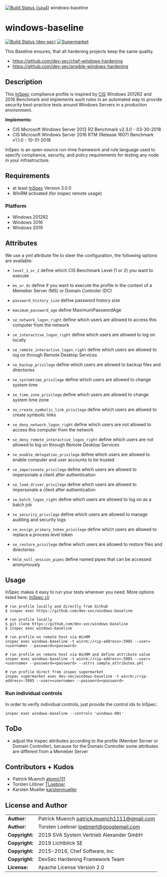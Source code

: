 [![Build Status (juju4)](https://travis-ci.org/juju4/windows-baseline.svg?branch=master)](https://travis-ci.org/juju4/windows-baseline)
windows-baseline
# windows-baseline

[![Build Status (dev-sec)](http://img.shields.io/travis/dev-sec/windows-baseline.svg)](http://travis-ci.org/dev-sec/windows-baseline)
[![Supermarket](https://img.shields.io/badge/InSpec%20Profile-Windows%20Baseline-brightgreen.svg)](https://supermarket.chef.io/tools/windows-baseline)

This Baseline ensures, that all hardening projects keep the same quality.

- https://github.com/dev-sec/chef-windows-hardening
- https://github.com/dev-sec/ansible-windows-hardening

## Description

This [InSpec](https://github.com/chef/inspec) compliance profile is inspired by [CIS](https://downloads.cisecurity.org/) Windows 2012R2 and 2016 Benchmark and implements such rules in an automated way to provide security best-practice tests around Windows Servers in a production environment.

__Implements:__

* CIS Microsoft Windows Server 2012 R2 Benchmark v2.3.0 - 03-30-2018
* CIS Microsoft Windows Server 2016 RTM (Release 1607) Benchmark v1.1.0 - 10-31-2018

InSpec is an open-source run-time framework and rule language used to specify compliance, security, and policy requirements for testing any node in your infrastructure.

## Requirements

* at least [InSpec](http://inspec.io/) Version 3.0.0
* WinRM activated (for inspec remote usage)

### Platform

- Windows 2012R2
- Windows 2016
- Windows 2019

## Attributes

We use a yml attribute file to steer the configuration, the following options are available:

  * `level_1_or_2`
    define which CIS Benchmark Level (1 or 2) you want to execute

  * `ms_or_dc`
    define if you want to execute the profile in the context of a Memeber Server (MS) or Domain Controler (DC)

  * `password_history_size`
    define password history size

  * `maximum_password_age`
    define MaximumPasswordAge

  * `se_network_logon_right`
    define which users are allowed to access this computer from the network

  * `se_interactive_logon_right`
    define which users are allowed to log on locally

  * `se_remote_interactive_logon_right`
    define which users are allowed to log on through Remote Desktop Services

  * `se_backup_privilege`
    define which users are allowed to backup files and directories

  * `se_systemtime_privilege`
    define which users are allowed to change system time

  * `se_time_zone_privilege`
    define which users are allowed to change system time zone

  * `se_create_symbolic_link_privilege`
    define which users are allowed to create symbolic links

  * `se_deny_network_logon_right`
    define which users are not allowed to access this computer from the network

  * `se_deny_remote_interactive_logon_right`
    define which users are not allowed to log on through Remote Desktop Services

  * `se_enable_delegation_privilege`
    define which users are allowed to enable computer and user accounts to be trusted

  * `se_impersonate_privilege`
    define which users are allowed to impersonate a client after authentication

  * `se_load_driver_privilege`
    define which users are allowed to impersonate a client after authentication

  * `se_batch_logon_right`
    define which users are allowed to log on as a batch job

  * `se_security_privilege`
    define which users are allowed to manage auditing and security logs

  * `se_assign_primary_token_privilege`
    define which users are allowed to replace a process level token

  * `se_restore_privilege`
    define which users are allowed to restore files and directories

  * `hklm_null_session_pipes`
    define named pipes that can be accessed anonymously

## Usage

InSpec makes it easy to run your tests wherever you need. More options listed here: [InSpec cli](http://inspec.io/docs/reference/cli/)

```
# run profile locally and directly from Github
$ inspec exec https://github.com/dev-sec/windows-baseline

# run profile locally
$ git clone https://github.com/dev-sec/windows-baseline
$ inspec exec windows-baseline

# run profile on remote host via WinRM
inspec exec windows-baseline -t winrm://<ip-address>:5985 --user=<username> --password=<password>

# run profile on remote host via WinRM and define attribute value
inspec exec windows-baseline -t winrm://<ip-address>:5985 --user=<username> --password=<password> --attrs sample_attributes.yml

# run profile direct from inspec supermarket
inspec supermarket exec dev-sec/windows-baseline -t winrm://<ip-address>:5985 --user=<username> --password=<password>
```

### Run individual controls

In order to verify individual controls, just provide the control ids to InSpec:

```
inspec exec windows-baseline --controls 'windows-001'
```

## ToDo

- adjust the inspec attributes according to the profile (Member Server or Domain Controller), because for the Domain Controller some attributes are different from a Memeber Server

## Contributors + Kudos

* Patrick Muench [atomic111](https://github.com/atomic111)
* Torsten Löbner [TLoebner](https://github.com/TLoebner)
* Karsten Mueller [karstenmueller](https://github.com/karstenmueller)

## License and Author

|  |  |
| ------ | --- |
| **Author:** | Patrick Muench <patrick.muench1111@gmail.com> |
| **Author:** | Torsten Loebner <loebnert@googlemail.com> |
| **Copyright:** | 2019 SVA System Vertrieb Alexander GmbH |
| **Copyright:** | 2019 Lichtblick SE |
| **Copyright:** | 2015-2016, Chef Software, Inc |
| **Copyright:** | DevSec Hardening Framework Team |
| **License:** | Apache License Version 2.0 |
